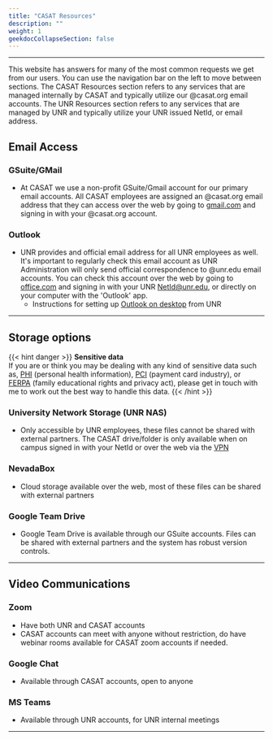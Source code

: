 ```yaml
---
title: "CASAT Resources"
description: ""
weight: 1
geekdocCollapseSection: false
---
```

---

This website has answers for many of the most common requests we get from our users. You can use the navigation bar on the left to move between sections. The CASAT Resources section refers to any services that are managed internally by CASAT and typically utilize our @casat.org email accounts. The UNR Resources section refers to any services that are managed by UNR and typically utilize your UNR issued NetId, or email address.

## Email Access

### GSuite/GMail
- At CASAT we use a non-profit GSuite/Gmail account for our primary email accounts. All CASAT employees are assigned an @casat.org email address that they can access over the web by going to [gmail.com](https://gmail.com) and signing in with your @casat.org account.
### Outlook
- UNR provides and official email address for all UNR employees as well. It's important to regularly check this email account as UNR Administration will only send official correspondence to @unr.edu email accounts. You can check this account over the web by going to [office.com](https://www.office.com) and signing in with your UNR NetId@unr.edu, or directly on your computer with the 'Outlook' app.
    - Instructions for setting up [Outlook on desktop](https://unr.teamdynamix.com/TDClient/2684/Portal/KB/ArticleDet?ID=117073) from UNR
---

## Storage options

{{< hint danger >}}
**Sensitive data**\
If you are or think you may be dealing with any kind of sensitive data such as, [PHI](https://www.hipaajournal.com/what-is-considered-protected-health-information-under-hipaa/) (personal health information), [PCI](https://www.pcicomplianceguide.org/faq/) (payment card industry), or [FERPA](https://www2.ed.gov/policy/gen/guid/fpco/ferpa/index.html) (family educational rights and privacy act), please get in touch with me to work out the best way to handle this data.
{{< /hint >}}

### University Network Storage (UNR NAS)
- Only accessible by UNR employees, these files cannot be shared with external partners. The CASAT drive/folder is only available when on campus signed in with your NetId or over the web via the [VPN](/unr_resources/vpn)
### NevadaBox
- Cloud storage available over the web, most of these files can be shared with external partners
### Google Team Drive
- Google Team Drive is available through our GSuite accounts. Files can be shared with external partners and the system has robust version controls.
---

## Video Communications

### Zoom
- Have both UNR and CASAT accounts
- CASAT accounts can meet with anyone without restriction, do have webinar rooms available for CASAT zoom accounts if needed.
### Google Chat
- Available through CASAT accounts, open to anyone
### MS Teams
- Available through UNR accounts, for UNR internal meetings
---
